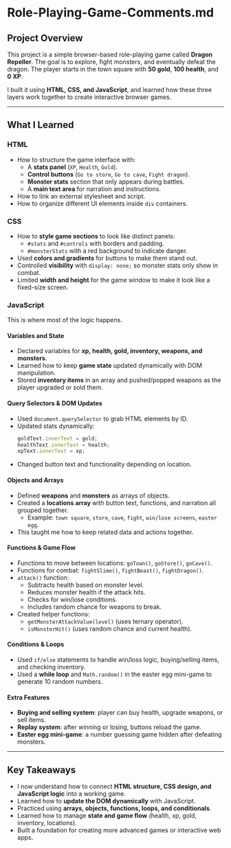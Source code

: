 # Role-Playing-Game-Comments.md

## Project Overview  
This project is a simple browser-based role-playing game called **Dragon Repeller**. The goal is to explore, fight monsters, and eventually defeat the dragon. The player starts in the town square with **50 gold**, **100 health**, and **0 XP**.

I built it using **HTML, CSS, and JavaScript**, and learned how these three layers work together to create interactive browser games.

---

## What I Learned

### HTML  
- How to structure the game interface with:
  - A **stats panel** (`XP`, `Health`, `Gold`).  
  - **Control buttons** (`Go to store`, `Go to cave`, `Fight dragon`).  
  - **Monster stats** section that only appears during battles.  
  - A **main text area** for narration and instructions.  
- How to link an external stylesheet and script.  
- How to organize different UI elements inside `div` containers.  

### CSS  
- How to **style game sections** to look like distinct panels:
  - `#stats` and `#controls` with borders and padding.  
  - `#monsterStats` with a red background to indicate danger.  
- Used **colors and gradients** for buttons to make them stand out.  
- Controlled **visibility** with `display: none;` so monster stats only show in combat.  
- Limited **width and height** for the game window to make it look like a fixed-size screen.

### JavaScript  
This is where most of the logic happens.  

#### Variables and State  
- Declared variables for **xp, health, gold, inventory, weapons, and monsters**.  
- Learned how to keep **game state** updated dynamically with DOM manipulation.  
- Stored **inventory items** in an array and pushed/popped weapons as the player upgraded or sold them.  

#### Query Selectors & DOM Updates  
- Used `document.querySelector` to grab HTML elements by ID.  
- Updated stats dynamically:  
  ```js
  goldText.innerText = gold;
  healthText.innerText = health;
  xpText.innerText = xp;
  ```
- Changed button text and functionality depending on location.

#### Objects and Arrays  
- Defined **weapons** and **monsters** as arrays of objects.  
- Created a **locations array** with button text, functions, and narration all grouped together.  
  - Example: `town square`, `store`, `cave`, `fight`, `win/lose screens`, `easter egg`.  
- This taught me how to keep related data and actions together.

#### Functions & Game Flow  
- Functions to move between locations: `goTown()`, `goStore()`, `goCave()`.  
- Functions for combat: `fightSlime()`, `fightBeast()`, `fightDragon()`.  
- `attack()` function:
  - Subtracts health based on monster level.  
  - Reduces monster health if the attack hits.  
  - Checks for win/lose conditions.  
  - Includes random chance for weapons to break.  
- Created helper functions:
  - `getMonsterAttackValue(level)` (uses ternary operator).  
  - `isMonsterHit()` (uses random chance and current health).  

#### Conditions & Loops  
- Used `if/else` statements to handle win/loss logic, buying/selling items, and checking inventory.  
- Used a **while loop** and `Math.random()` in the easter egg mini-game to generate 10 random numbers.  

#### Extra Features  
- **Buying and selling system**: player can buy health, upgrade weapons, or sell items.  
- **Replay system**: after winning or losing, buttons reload the game.  
- **Easter egg mini-game**: a number guessing game hidden after defeating monsters.  

---

## Key Takeaways  
- I now understand how to connect **HTML structure, CSS design, and JavaScript logic** into a working game.  
- Learned how to **update the DOM dynamically** with JavaScript.  
- Practiced using **arrays, objects, functions, loops, and conditionals**.  
- Learned how to manage **state and game flow** (health, xp, gold, inventory, locations).  
- Built a foundation for creating more advanced games or interactive web apps.  
